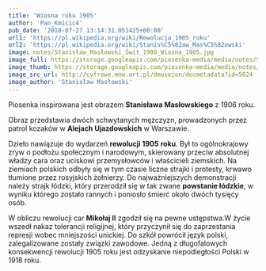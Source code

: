 ```yaml
---
title: 'Wiosna roku 1905'
author: 'Pan_Kmicic4'
pub_date: '2018-07-27 13:14:31.051425+00:00'
url1: 'https://pl.wikipedia.org/wiki/Rewolucja_1905_roku'
url2: 'https://pl.wikipedia.org/wiki/Stanis%C5%82aw_Mas%C5%82owski'
image: notes/Stanisław_Masłowski_Świt_1906_Wiosna_1905.jpg
image_full: https://storage.googleapis.com/piosenka-media/media/notes/Stanisław_Masłowski_Świt_1906_Wiosna_1905.jpg
image_thumb: https://storage.googleapis.com/piosenka-media/media/notes/Stanis%C5%82aw_Mas%C5%82owski_%C5%9Awit_1906_Wiosna_1905.jpg.0x300_q85_upscale.jpg
image_src_url: http://cyfrowe.mnw.art.pl/dmuseion/docmetadata?id=5024
image_author: 'Stanisław Masłowski'
---
```


Piosenka inspirowana jest obrazem **Stanisława Masłowskiego** z 1906 roku.

Obraz przedstawia dwóch schwytanych mężczyzn, prowadzonych przez patrol kozaków w **Alejach Ujazdowskich** w Warszawie.

 Dzieło nawiązuje do wydarzeń **rewolucji 1905** **roku**. Był to ogólnokrajowy zryw o podłożu społecznym i narodowym, skierowany przeciw absolutnej władzy cara oraz uciskowi przemysłowców i właścicieli ziemskich. Na ziemiach polskich odbyły się w tym czasie liczne strajki i protesty, krwawo tłumione przez rosyjskich żołnierzy. Do najważniejszych demonstracji należy strajk łódzki, który przerodził się w tak zwane **powstanie łódzkie**, w wyniku którego zostało rannych i poniosło śmierć około dwóch tysięcy osób.

W obliczu rewolucji car **Mikołaj II** zgodził się na pewne ustępstwa.W życie wszedł nakaz tolerancji religijnej, który przyczynił się do zaprzestania represji wobec mniejszości unickiej. Do szkół powrócił język polski, zalegalizowane zostały związki zawodowe. Jedną z długofalowych konsekwencji rewolucji 1905 roku jest odzyskanie niepodległości Polski w 1918 roku.